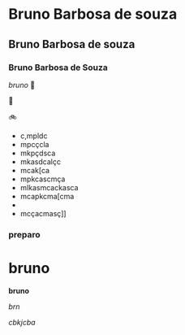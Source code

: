 #  Bruno Barbosa de souza

##  Bruno Barbosa de souza 

###  Bruno Barbosa de Souza 

_bruno_ :chicken:

:elephant:

:bike:

- c,mpldc
- mpcçcla
- mkpçdsca
- mkasdcalçc
- mcak[ca
- mpkcascmça
- mlkasmcackasca
- mcapkcma[cma
- 
- mcçacmasç]]

###  preparo

#  bruno 

**bruno**

*brn*

_cbkjcba_

